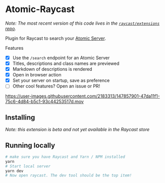 # Atomic-Raycast

_Note: The most recent version of this code lives in the [`raycast/extensions` repo](https://github.com/raycast/extensions/)._

Plugin for Raycast to search your [Atomic Server](https://github.com/joepio/atomic-data-rust/).

Features

- [x] Use the `/search` endpoint for an Atomic Server
- [x] Titles, descriptions and class names are previewed
- [x] Markdown of descriptions is rendered
- [x] Open in browser action
- [x] Set your server on startup, save as preference
- [ ] Other cool features? Open an issue or PR!

https://user-images.githubusercontent.com/2183313/147857901-47da11f1-75c6-4d84-b5c1-93c44253517d.mov

## Installing

_Note: this extension is beta and not yet available in the Raycast store_

## Running locally

```sh
# make sure you have Raycast and Yarn / NPM installed
yarn
# Start local server
yarn dev
# Now open raycast. The dev tool should be the top item!
```

